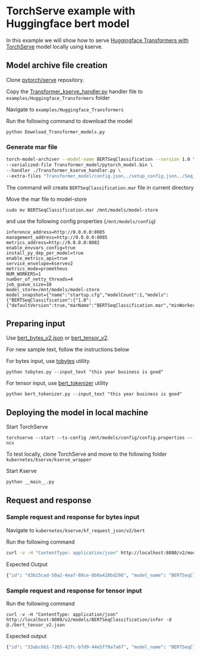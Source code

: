 # TorchServe example with Huggingface bert model

In this example we will show how to serve [Huggingface Transformers with TorchServe](https://github.com/pytorch/serve/tree/master/examples/Huggingface_Transformers)
model locally using kserve.

## Model archive file creation

Clone [pytorch/serve](https://github.com/pytorch/serve) repository.

Copy the [Transformer_kserve_handler.py](https://github.com/kserve/kserve/blob/master/docs/samples/v1beta1/torchserve/v2/bert/sequence_classification/Transformer_kserve_handler.py) handler file to `examples/Huggingface_Transformers` folder

Navigate to `examples/Huggingface_Transformers`

Run the following command to download the model

```
python Download_Transformer_models.py
```

### Generate mar file

```bash
torch-model-archiver --model-name BERTSeqClassification --version 1.0 \
--serialized-file Transformer_model/pytorch_model.bin \
--handler ./Transformer_kserve_handler.py \
--extra-files "Transformer_model/config.json,./setup_config.json,./Seq_classification_artifacts/index_to_name.json,./Transformer_handler_generalized.py"
```

The command will create `BERTSeqClassification.mar` file in current directory

Move the mar file to model-store

```
sudo mv BERTSeqClassification.mar /mnt/models/model-store
```

and use the following config properties (`/mnt/models/config`)

```
inference_address=http://0.0.0.0:8085
management_address=http://0.0.0.0:8085
metrics_address=http://0.0.0.0:8082
enable_envvars_config=true
install_py_dep_per_model=true
enable_metrics_api=true
service_envelope=kservev2
metrics_mode=prometheus
NUM_WORKERS=1
number_of_netty_threads=4
job_queue_size=10
model_store=/mnt/models/model-store
model_snapshot={"name":"startup.cfg","modelCount":1,"models":{"BERTSeqClassification":{"1.0":{"defaultVersion":true,"marName":"BERTSeqClassification.mar","minWorkers":1,"maxWorkers":5,"batchSize":1,"maxBatchDelay":5000,"responseTimeout":120}}}}
```

## Preparing input

Use [bert_bytes_v2.json](bert_bytes_v2.json) or [bert_tensor_v2](bert_tensor_v2.json).

For new sample text, follow the instructions below

For bytes input, use [tobytes](tobytes.py) utility.

```
python tobytes.py --input_text "this year business is good"
```

For tensor input, use [bert_tokenizer](bert_tokenizer.py) utility

```
python bert_tokenizer.py --input_text "this year business is good"
```


## Deploying the model in local machine

Start TorchServe

```
torchserve --start --ts-config /mnt/models/config/config.properties --ncs
```

To test locally, clone TorchServe and move to the following folder `kubernetes/kserve/kserve_wrapper`

Start Kserve

```
python __main__.py
```

## Request and response

### Sample request and response for bytes input

Navigate to `kubernetes/kserve/kf_request_json/v2/bert`

Run the following command

```bash
curl -v -H "ContentType: application/json" http://localhost:8080/v2/models/BERTSeqClassification/infer -d @./bert_bytes_v2.json
```

Expected Output

```bash
{"id": "d3b15cad-50a2-4eaf-80ce-8b0a428bd298", "model_name": "BERTSeqClassification", "model_version": "1.0", "outputs": [{"name": "predict", "shape": [], "datatype": "BYTES", "data": ["Not Accepted"]}]}
```


### Sample request and response for tensor input


Run the following command

```
curl -v -H "ContentType: application/json" http://localhost:8080/v2/models/BERTSeqClassification/infer -d @./bert_tensor_v2.json
```

Expected output
```bash
{"id": "33abc661-7265-42fc-b7d9-44e5f79a7a67", "model_name": "BERTSeqClassification", "model_version": "1.0", "outputs": [{"name": "predict", "shape": [], "datatype": "BYTES", "data": ["Not Accepted"]}]}
```
